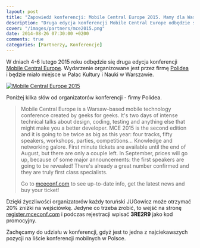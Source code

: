 ```yaml
---
layout: post
title: "Zapowiedź konferencji: Mobile Central Europe 2015. Mamy dla Was 20% zniżki!"
description: "Druga edycja konferencji Mobile Central Europe odbędzie się 4-6 lutego 2015 roku w Warszawie. Mamy dla Was 20% zniżki!"
cover: "/images/partners/mce2015.png"
date: 2014-08-26 07:30:00 +0200
comments: true
categories: [Partnerzy, Konferencje]
---
```

W&nbsp;dniach 4-6 lutego 2015 roku odbędzie się druga edycja konferencji <a href="http://mceconf.com" target="_blank">Mobile Central Europe</a>. Wydarzenie organizowane jest przez firmę <a href="http://www.polidea.com" target="_blank">Polidea</a> i&nbsp;będzie miało miejsce w&nbsp;Pałac Kultury i&nbsp;Nauki w&nbsp;Warszawie.

<div class="row text-center" style="margin-bottom:10px;">
  <div class="col-md-12">
    <a class="no-text-decoration" href="http://mceconf.com" target="_blank">
      <img class="no-border" src="{{ root_url }}/images/partners/mce2015.png" alt="Mobile Central Europe 2015" />
    </a>
  </div>
</div>

Poniżej kilka słów od organizatorów konferencji - firmy Polidea. <!--more-->

<blockquote>
  <p>
  	Mobile Central Europe is a&nbsp;Warsaw-based mobile technology conference created by geeks for geeks. It's two days of intense technical talks about design, coding, testing and anything else that might make you a&nbsp;better developer. MCE&nbsp;2015 is the second edition and it is going to be twice as big as this year: four tracks, fifty speakers, workshops, parties, competitions... Knowledge and networking galore. First minute tickets are available until the end of August, but there are only a&nbsp;couple left. In September, prices will go up, because of some major announcements: the first speakers are going to be revealed! There's already a&nbsp;great number confirmed and they are truly first class specialists.
  </p>
  <p>
  	Go to <a href="http://mceconf.com" target="_blank">mceconf.com</a> to see up-to-date info, get the latest news and buy your ticket!
  </p>
</blockquote>

Dzięki życzliwości organizatorów każdy toruński JUGowicz może otrzymać 20% zniżki na wejściówkę. Jedyne co trzeba zrobić, to wejść na stronę <a href="http://register.mceconf.com" target="_blank">register.mceconf.com</a> i&nbsp;podczas rejestracji wpisać **3RE2R9** jako kod promocyjny.

Zachęcamy do udziału w konferencji, gdyż jest to jedna z najciekawszych pozycji na liście konferencji mobilnych w&nbsp;Polsce.
